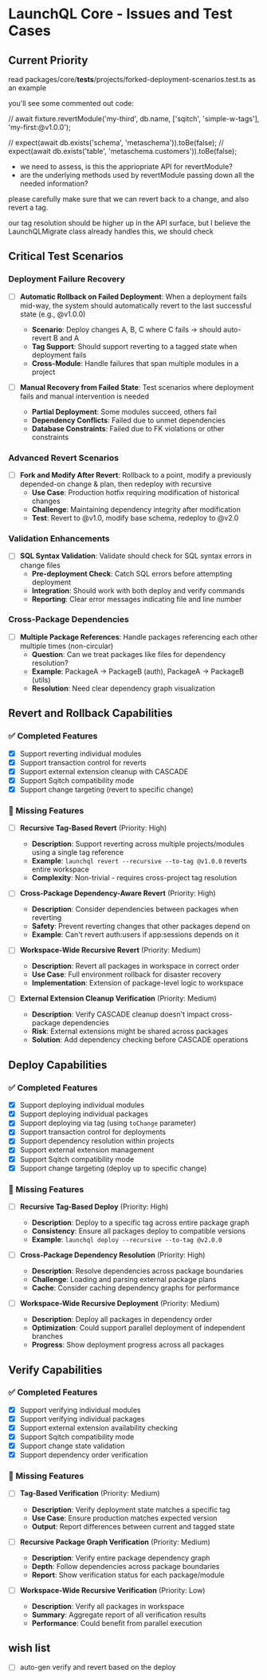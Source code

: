 # LaunchQL Core - Issues and Test Cases


## Current Priority


read packages/core/__tests__/projects/forked-deployment-scenarios.test.ts as an example

you'll see some commented out code:

// await fixture.revertModule('my-third', db.name, ['sqitch', 'simple-w-tags'], 'my-first:@v1.0.0');

// expect(await db.exists('schema', 'metaschema')).toBe(false);
// expect(await db.exists('table', 'metaschema.customers')).toBe(false);

* we need to assess, is this the appriopriate API for revertModule?
* are the underlying methods used by revertModule passing down all the needed information?

please carefully make sure that we can revert back to a change, and also revert a tag. 

our tag resolution should be higher up in the API surface, but I believe the LaunchQLMigrate class already handles this, we should check







## Critical Test Scenarios

### Deployment Failure Recovery
- [ ] **Automatic Rollback on Failed Deployment**: When a deployment fails mid-way, the system should automatically revert to the last successful state (e.g., @v1.0.0)
  - **Scenario**: Deploy changes A, B, C where C fails → should auto-revert B and A
  - **Tag Support**: Should support reverting to a tagged state when deployment fails
  - **Cross-Module**: Handle failures that span multiple modules in a project

- [ ] **Manual Recovery from Failed State**: Test scenarios where deployment fails and manual intervention is needed
  - **Partial Deployment**: Some modules succeed, others fail
  - **Dependency Conflicts**: Failed due to unmet dependencies
  - **Database Constraints**: Failed due to FK violations or other constraints

### Advanced Revert Scenarios
- [ ] **Fork and Modify After Revert**: Rollback to a point, modify a previously depended-on change & plan, then redeploy with recursive
  - **Use Case**: Production hotfix requiring modification of historical changes
  - **Challenge**: Maintaining dependency integrity after modification
  - **Test**: Revert to @v1.0, modify base schema, redeploy to @v2.0

### Validation Enhancements
- [ ] **SQL Syntax Validation**: Validate should check for SQL syntax errors in change files
  - **Pre-deployment Check**: Catch SQL errors before attempting deployment
  - **Integration**: Should work with both deploy and verify commands
  - **Reporting**: Clear error messages indicating file and line number

### Cross-Package Dependencies
- [ ] **Multiple Package References**: Handle packages referencing each other multiple times (non-circular)
  - **Question**: Can we treat packages like files for dependency resolution?
  - **Example**: PackageA → PackageB (auth), PackageA → PackageB (utils)
  - **Resolution**: Need clear dependency graph visualization

## Revert and Rollback Capabilities

### ✅ Completed Features
- [x] Support reverting individual modules
- [x] Support transaction control for reverts
- [x] Support external extension cleanup with CASCADE
- [x] Support Sqitch compatibility mode
- [x] Support change targeting (revert to specific change)

### 🚧 Missing Features
- [ ] **Recursive Tag-Based Revert** (Priority: High)
  - **Description**: Support reverting across multiple projects/modules using a single tag reference
  - **Example**: `launchql revert --recursive --to-tag @v1.0.0` reverts entire workspace
  - **Complexity**: Non-trivial - requires cross-project tag resolution

- [ ] **Cross-Package Dependency-Aware Revert** (Priority: High)
  - **Description**: Consider dependencies between packages when reverting
  - **Safety**: Prevent reverting changes that other packages depend on
  - **Example**: Can't revert auth:users if app:sessions depends on it

- [ ] **Workspace-Wide Recursive Revert** (Priority: Medium)
  - **Description**: Revert all packages in workspace in correct order
  - **Use Case**: Full environment rollback for disaster recovery
  - **Implementation**: Extension of package-level logic to workspace

- [ ] **External Extension Cleanup Verification** (Priority: Medium)
  - **Description**: Verify CASCADE cleanup doesn't impact cross-package dependencies
  - **Risk**: External extensions might be shared across packages
  - **Solution**: Add dependency checking before CASCADE operations

## Deploy Capabilities

### ✅ Completed Features
- [x] Support deploying individual modules
- [x] Support deploying individual packages  
- [x] Support deploying via tag (using `toChange` parameter)
- [x] Support transaction control for deployments
- [x] Support dependency resolution within projects
- [x] Support external extension management
- [x] Support Sqitch compatibility mode
- [x] Support change targeting (deploy up to specific change)

### 🚧 Missing Features
- [ ] **Recursive Tag-Based Deploy** (Priority: High)
  - **Description**: Deploy to a specific tag across entire package graph
  - **Consistency**: Ensure all packages deploy to compatible versions
  - **Example**: `launchql deploy --recursive --to-tag @v2.0.0`

- [ ] **Cross-Package Dependency Resolution** (Priority: High)
  - **Description**: Resolve dependencies across package boundaries
  - **Challenge**: Loading and parsing external package plans
  - **Cache**: Consider caching dependency graphs for performance

- [ ] **Workspace-Wide Recursive Deployment** (Priority: Medium)
  - **Description**: Deploy all packages in dependency order
  - **Optimization**: Could support parallel deployment of independent branches
  - **Progress**: Show deployment progress across all packages

## Verify Capabilities

### ✅ Completed Features
- [x] Support verifying individual modules
- [x] Support verifying individual packages
- [x] Support external extension availability checking
- [x] Support Sqitch compatibility mode
- [x] Support change state validation
- [x] Support dependency order verification

### 🚧 Missing Features
- [ ] **Tag-Based Verification** (Priority: Medium)
  - **Description**: Verify deployment state matches a specific tag
  - **Use Case**: Ensure production matches expected version
  - **Output**: Report differences between current and tagged state

- [ ] **Recursive Package Graph Verification** (Priority: Medium)
  - **Description**: Verify entire package dependency graph
  - **Depth**: Follow dependencies across package boundaries
  - **Report**: Show verification status for each package/module

- [ ] **Workspace-Wide Recursive Verification** (Priority: Low)
  - **Description**: Verify all packages in workspace
  - **Summary**: Aggregate report of all verification results
  - **Performance**: Could benefit from parallel execution


## wish list

- [ ] auto-gen verify and revert based on the deploy
